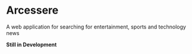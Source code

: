 # Arcessere
A web application for searching for entertainment, sports and technology news

**Still in Development**
